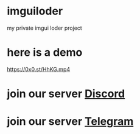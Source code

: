 # imguiloder
 my private imgui loder project
 # here is a demo 
 https://0x0.st/HhKG.mp4

# join our server [Discord](https://discord.gg/mvRRfFRR)

# join our server [Telegram](https://t.me/imguiloder)
